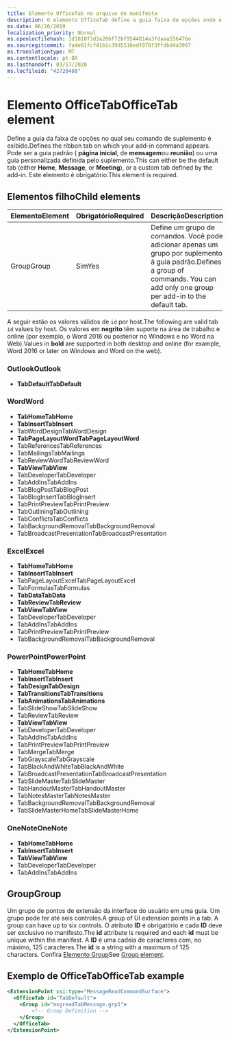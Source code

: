 ```yaml
---
title: Elemento OfficeTab no arquivo de manifesto
description: O elemento OfficeTab define a guia faixa de opções onde o comando de suplemento é exibido.
ms.date: 06/20/2019
localization_priority: Normal
ms.openlocfilehash: 1d1810f3d3a206f72bf9544814a3fdaaa556476e
ms.sourcegitcommit: fa4e81fcf41b1c39d5516edf078f3ffdbd4a3997
ms.translationtype: MT
ms.contentlocale: pt-BR
ms.lasthandoff: 03/17/2020
ms.locfileid: "42720488"
---
```

# <a name="officetab-element"></a><span data-ttu-id="08d5d-103">Elemento OfficeTab</span><span class="sxs-lookup"><span data-stu-id="08d5d-103">OfficeTab element</span></span>

<span data-ttu-id="08d5d-104">Define a guia da faixa de opções no qual seu comando de suplemento é exibido.</span><span class="sxs-lookup"><span data-stu-id="08d5d-104">Defines the ribbon tab on which your add-in command appears.</span></span> <span data-ttu-id="08d5d-105">Pode ser a guia padrão ( **página inicial**, de **mensagem**ou **reunião**) ou uma guia personalizada definida pelo suplemento.</span><span class="sxs-lookup"><span data-stu-id="08d5d-105">This can either be the default tab (either **Home**, **Message**, or **Meeting**), or a custom tab defined by the add-in.</span></span> <span data-ttu-id="08d5d-106">Este elemento é obrigatório.</span><span class="sxs-lookup"><span data-stu-id="08d5d-106">This element is required.</span></span>

## <a name="child-elements"></a><span data-ttu-id="08d5d-107">Elementos filho</span><span class="sxs-lookup"><span data-stu-id="08d5d-107">Child elements</span></span>

|  <span data-ttu-id="08d5d-108">Elemento</span><span class="sxs-lookup"><span data-stu-id="08d5d-108">Element</span></span> |  <span data-ttu-id="08d5d-109">Obrigatório</span><span class="sxs-lookup"><span data-stu-id="08d5d-109">Required</span></span>  |  <span data-ttu-id="08d5d-110">Descrição</span><span class="sxs-lookup"><span data-stu-id="08d5d-110">Description</span></span>  |
|:-----|:-----|:-----|
|  <span data-ttu-id="08d5d-111">Group</span><span class="sxs-lookup"><span data-stu-id="08d5d-111">Group</span></span>      | <span data-ttu-id="08d5d-112">Sim</span><span class="sxs-lookup"><span data-stu-id="08d5d-112">Yes</span></span> |  <span data-ttu-id="08d5d-p102">Define um grupo de comandos. Você pode adicionar apenas um grupo por suplemento à guia padrão.</span><span class="sxs-lookup"><span data-stu-id="08d5d-p102">Defines a group of commands. You can add only one group per add-in to the default tab.</span></span>  |

<span data-ttu-id="08d5d-115">A seguir estão os valores válidos de `id` por host.</span><span class="sxs-lookup"><span data-stu-id="08d5d-115">The following are valid tab `id` values by host.</span></span> <span data-ttu-id="08d5d-116">Os valores em **negrito** têm suporte na área de trabalho e online (por exemplo, o Word 2016 ou posterior no Windows e no Word na Web).</span><span class="sxs-lookup"><span data-stu-id="08d5d-116">Values in **bold** are supported in both desktop and online (for example, Word 2016 or later on Windows and Word on the web).</span></span>

### <a name="outlook"></a><span data-ttu-id="08d5d-117">Outlook</span><span class="sxs-lookup"><span data-stu-id="08d5d-117">Outlook</span></span>

- <span data-ttu-id="08d5d-118">**TabDefault**</span><span class="sxs-lookup"><span data-stu-id="08d5d-118">**TabDefault**</span></span>

### <a name="word"></a><span data-ttu-id="08d5d-119">Word</span><span class="sxs-lookup"><span data-stu-id="08d5d-119">Word</span></span>

- <span data-ttu-id="08d5d-120">**TabHome**</span><span class="sxs-lookup"><span data-stu-id="08d5d-120">**TabHome**</span></span>
- <span data-ttu-id="08d5d-121">**TabInsert**</span><span class="sxs-lookup"><span data-stu-id="08d5d-121">**TabInsert**</span></span>
- <span data-ttu-id="08d5d-122">TabWordDesign</span><span class="sxs-lookup"><span data-stu-id="08d5d-122">TabWordDesign</span></span>
- <span data-ttu-id="08d5d-123">**TabPageLayoutWord**</span><span class="sxs-lookup"><span data-stu-id="08d5d-123">**TabPageLayoutWord**</span></span>
- <span data-ttu-id="08d5d-124">TabReferences</span><span class="sxs-lookup"><span data-stu-id="08d5d-124">TabReferences</span></span>
- <span data-ttu-id="08d5d-125">TabMailings</span><span class="sxs-lookup"><span data-stu-id="08d5d-125">TabMailings</span></span>
- <span data-ttu-id="08d5d-126">TabReviewWord</span><span class="sxs-lookup"><span data-stu-id="08d5d-126">TabReviewWord</span></span>
- <span data-ttu-id="08d5d-127">**TabView**</span><span class="sxs-lookup"><span data-stu-id="08d5d-127">**TabView**</span></span>
- <span data-ttu-id="08d5d-128">TabDeveloper</span><span class="sxs-lookup"><span data-stu-id="08d5d-128">TabDeveloper</span></span>
- <span data-ttu-id="08d5d-129">TabAddIns</span><span class="sxs-lookup"><span data-stu-id="08d5d-129">TabAddIns</span></span>
- <span data-ttu-id="08d5d-130">TabBlogPost</span><span class="sxs-lookup"><span data-stu-id="08d5d-130">TabBlogPost</span></span>
- <span data-ttu-id="08d5d-131">TabBlogInsert</span><span class="sxs-lookup"><span data-stu-id="08d5d-131">TabBlogInsert</span></span>
- <span data-ttu-id="08d5d-132">TabPrintPreview</span><span class="sxs-lookup"><span data-stu-id="08d5d-132">TabPrintPreview</span></span>
- <span data-ttu-id="08d5d-133">TabOutlining</span><span class="sxs-lookup"><span data-stu-id="08d5d-133">TabOutlining</span></span>
- <span data-ttu-id="08d5d-134">TabConflicts</span><span class="sxs-lookup"><span data-stu-id="08d5d-134">TabConflicts</span></span>
- <span data-ttu-id="08d5d-135">TabBackgroundRemoval</span><span class="sxs-lookup"><span data-stu-id="08d5d-135">TabBackgroundRemoval</span></span>
- <span data-ttu-id="08d5d-136">TabBroadcastPresentation</span><span class="sxs-lookup"><span data-stu-id="08d5d-136">TabBroadcastPresentation</span></span>

### <a name="excel"></a><span data-ttu-id="08d5d-137">Excel</span><span class="sxs-lookup"><span data-stu-id="08d5d-137">Excel</span></span>

- <span data-ttu-id="08d5d-138">**TabHome**</span><span class="sxs-lookup"><span data-stu-id="08d5d-138">**TabHome**</span></span>
- <span data-ttu-id="08d5d-139">**TabInsert**</span><span class="sxs-lookup"><span data-stu-id="08d5d-139">**TabInsert**</span></span>
- <span data-ttu-id="08d5d-140">TabPageLayoutExcel</span><span class="sxs-lookup"><span data-stu-id="08d5d-140">TabPageLayoutExcel</span></span>
- <span data-ttu-id="08d5d-141">TabFormulas</span><span class="sxs-lookup"><span data-stu-id="08d5d-141">TabFormulas</span></span>
- <span data-ttu-id="08d5d-142">**TabData**</span><span class="sxs-lookup"><span data-stu-id="08d5d-142">**TabData**</span></span>
- <span data-ttu-id="08d5d-143">**TabReview**</span><span class="sxs-lookup"><span data-stu-id="08d5d-143">**TabReview**</span></span>
- <span data-ttu-id="08d5d-144">**TabView**</span><span class="sxs-lookup"><span data-stu-id="08d5d-144">**TabView**</span></span>
- <span data-ttu-id="08d5d-145">TabDeveloper</span><span class="sxs-lookup"><span data-stu-id="08d5d-145">TabDeveloper</span></span>
- <span data-ttu-id="08d5d-146">TabAddIns</span><span class="sxs-lookup"><span data-stu-id="08d5d-146">TabAddIns</span></span>
- <span data-ttu-id="08d5d-147">TabPrintPreview</span><span class="sxs-lookup"><span data-stu-id="08d5d-147">TabPrintPreview</span></span>
- <span data-ttu-id="08d5d-148">TabBackgroundRemoval</span><span class="sxs-lookup"><span data-stu-id="08d5d-148">TabBackgroundRemoval</span></span> 

### <a name="powerpoint"></a><span data-ttu-id="08d5d-149">PowerPoint</span><span class="sxs-lookup"><span data-stu-id="08d5d-149">PowerPoint</span></span>

- <span data-ttu-id="08d5d-150">**TabHome**</span><span class="sxs-lookup"><span data-stu-id="08d5d-150">**TabHome**</span></span>
- <span data-ttu-id="08d5d-151">**TabInsert**</span><span class="sxs-lookup"><span data-stu-id="08d5d-151">**TabInsert**</span></span>
- <span data-ttu-id="08d5d-152">**TabDesign**</span><span class="sxs-lookup"><span data-stu-id="08d5d-152">**TabDesign**</span></span>
- <span data-ttu-id="08d5d-153">**TabTransitions**</span><span class="sxs-lookup"><span data-stu-id="08d5d-153">**TabTransitions**</span></span>
- <span data-ttu-id="08d5d-154">**TabAnimations**</span><span class="sxs-lookup"><span data-stu-id="08d5d-154">**TabAnimations**</span></span>
- <span data-ttu-id="08d5d-155">TabSlideShow</span><span class="sxs-lookup"><span data-stu-id="08d5d-155">TabSlideShow</span></span>
- <span data-ttu-id="08d5d-156">TabReview</span><span class="sxs-lookup"><span data-stu-id="08d5d-156">TabReview</span></span>
- <span data-ttu-id="08d5d-157">**TabView**</span><span class="sxs-lookup"><span data-stu-id="08d5d-157">**TabView**</span></span>
- <span data-ttu-id="08d5d-158">TabDeveloper</span><span class="sxs-lookup"><span data-stu-id="08d5d-158">TabDeveloper</span></span>
- <span data-ttu-id="08d5d-159">TabAddIns</span><span class="sxs-lookup"><span data-stu-id="08d5d-159">TabAddIns</span></span>
- <span data-ttu-id="08d5d-160">TabPrintPreview</span><span class="sxs-lookup"><span data-stu-id="08d5d-160">TabPrintPreview</span></span>
- <span data-ttu-id="08d5d-161">TabMerge</span><span class="sxs-lookup"><span data-stu-id="08d5d-161">TabMerge</span></span>
- <span data-ttu-id="08d5d-162">TabGrayscale</span><span class="sxs-lookup"><span data-stu-id="08d5d-162">TabGrayscale</span></span>
- <span data-ttu-id="08d5d-163">TabBlackAndWhite</span><span class="sxs-lookup"><span data-stu-id="08d5d-163">TabBlackAndWhite</span></span>
- <span data-ttu-id="08d5d-164">TabBroadcastPresentation</span><span class="sxs-lookup"><span data-stu-id="08d5d-164">TabBroadcastPresentation</span></span>
- <span data-ttu-id="08d5d-165">TabSlideMaster</span><span class="sxs-lookup"><span data-stu-id="08d5d-165">TabSlideMaster</span></span>
- <span data-ttu-id="08d5d-166">TabHandoutMaster</span><span class="sxs-lookup"><span data-stu-id="08d5d-166">TabHandoutMaster</span></span>
- <span data-ttu-id="08d5d-167">TabNotesMaster</span><span class="sxs-lookup"><span data-stu-id="08d5d-167">TabNotesMaster</span></span>
- <span data-ttu-id="08d5d-168">TabBackgroundRemoval</span><span class="sxs-lookup"><span data-stu-id="08d5d-168">TabBackgroundRemoval</span></span>
- <span data-ttu-id="08d5d-169">TabSlideMasterHome</span><span class="sxs-lookup"><span data-stu-id="08d5d-169">TabSlideMasterHome</span></span>

### <a name="onenote"></a><span data-ttu-id="08d5d-170">OneNote</span><span class="sxs-lookup"><span data-stu-id="08d5d-170">OneNote</span></span>

- <span data-ttu-id="08d5d-171">**TabHome**</span><span class="sxs-lookup"><span data-stu-id="08d5d-171">**TabHome**</span></span>
- <span data-ttu-id="08d5d-172">**TabInsert**</span><span class="sxs-lookup"><span data-stu-id="08d5d-172">**TabInsert**</span></span>
- <span data-ttu-id="08d5d-173">**TabView**</span><span class="sxs-lookup"><span data-stu-id="08d5d-173">**TabView**</span></span>
- <span data-ttu-id="08d5d-174">TabDeveloper</span><span class="sxs-lookup"><span data-stu-id="08d5d-174">TabDeveloper</span></span>
- <span data-ttu-id="08d5d-175">TabAddIns</span><span class="sxs-lookup"><span data-stu-id="08d5d-175">TabAddIns</span></span>

## <a name="group"></a><span data-ttu-id="08d5d-176">Group</span><span class="sxs-lookup"><span data-stu-id="08d5d-176">Group</span></span>

<span data-ttu-id="08d5d-177">Um grupo de pontos de extensão da interface do usuário em uma guia. Um grupo pode ter até seis controles.</span><span class="sxs-lookup"><span data-stu-id="08d5d-177">A group of UI extension points in a tab. A group can have up to six controls.</span></span> <span data-ttu-id="08d5d-178">O atributo **ID** é obrigatório e cada **ID** deve ser exclusivo no manifesto.</span><span class="sxs-lookup"><span data-stu-id="08d5d-178">The **id** attribute is required and each **id** must be unique within the manifest.</span></span> <span data-ttu-id="08d5d-179">A **ID** é uma cadeia de caracteres com, no máximo, 125 caracteres.</span><span class="sxs-lookup"><span data-stu-id="08d5d-179">The **id** is a string with a maximum of 125 characters.</span></span> <span data-ttu-id="08d5d-180">Confira [Elemento Group](group.md)</span><span class="sxs-lookup"><span data-stu-id="08d5d-180">See [Group element](group.md).</span></span>

## <a name="officetab-example"></a><span data-ttu-id="08d5d-181">Exemplo de OfficeTab</span><span class="sxs-lookup"><span data-stu-id="08d5d-181">OfficeTab example</span></span>

```xml
<ExtensionPoint xsi:type="MessageReadCommandSurface">
  <OfficeTab id="TabDefault">
    <Group id="msgreadTabMessage.grp1">
        <!-- Group Definition -->
    </Group>
  </OfficeTab>
</ExtensionPoint>
```
